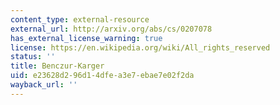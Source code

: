 ```yaml
---
content_type: external-resource
external_url: http://arxiv.org/abs/cs/0207078
has_external_license_warning: true
license: https://en.wikipedia.org/wiki/All_rights_reserved
status: ''
title: Benczur-Karger
uid: e23628d2-96d1-4dfe-a3e7-ebae7e02f2da
wayback_url: ''
---
```

